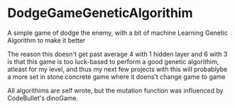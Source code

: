 # DodgeGameGeneticAlgorithim
A simple game of dodge the enemy, with a bit of machine Learning Genetic Algorithm to make it better

The reason this doesn't get past average 4 with 1 hidden layer and 6 with 3 is that this game is too luck-based to perform a good genetic algorithim, atleast for my level, and thus my next few projects with this will probablybe a more set in stone concrete game where it doens't change game to game

All algorithims are self wrote, but the mutation function was influenced by CodeBullet's dinoGame.
